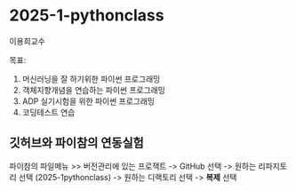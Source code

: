# 2025-1-pythonclass
이용희교수

목표: 

1. 머신러닝을 잘 하기위한 파이썬 프로그래밍
2. 객체지향개념을 연습하는 파이썬 프로그래밍
3. ADP 실기시험을 위한 파이썬 프로그래밍
4. 코딩테스트 연습

## 깃허브와 파이참의 연동실험
파이참의 파일메뉴 >> 버전관리에 있는 프로잭트 -> GitHub 선택
-> 원하는 리파지토리 선택 (2025-1pythonclass) -> 원하는 디랙토리 선택
-> **복제** 선택